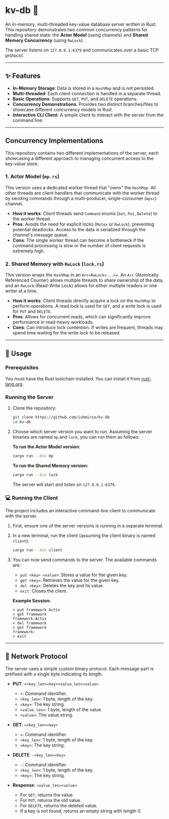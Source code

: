 # kv-db 🦀

An in-memory, multi-threaded key-value database server written in Rust. This repository demonstrates two common concurrency patterns for handling shared state: the **Actor Model** (using channels) and **Shared Memory Concurrency** (using `RwLock`).

The server listens on `127.0.0.1:6379` and communicates over a basic TCP protocol.

-----

## ✨ Features

  * **In-Memory Storage**: Data is stored in a `HashMap` and is not persisted.
  * **Multi-threaded**: Each client connection is handled in a separate thread.
  * **Basic Operations**: Supports `GET`, `PUT`, and `DELETE` operations.
  * **Concurrency Demonstrations**: Provides two distinct branches/files to showcase different concurrency models in Rust.
  * **Interactive CLI Client**: A simple client to interact with the server from the command line.

-----

## Concurrency Implementations

This repository contains two different implementations of the server, each showcasing a different approach to managing concurrent access to the key-value store.

### 1\. Actor Model (`mp.rs`)

This version uses a dedicated worker thread that "owns" the `HashMap`. All other threads are client handlers that communicate with the worker thread by sending commands through a multi-producer, single-consumer (`mpsc`) channel.

  * **How it works**: Client threads send `Command` enums (`Get`, `Put`, `Delete`) to the worker thread.
  * **Pros**: Avoids the need for explicit locks (`Mutex` or `RwLock`), preventing potential deadlocks. Access to the data is serialized through the channel's message queue.
  * **Cons**: The single worker thread can become a bottleneck if the command processing is slow or the number of client requests is extremely high.

### 2\. Shared Memory with `RwLock` (`lock.rs`)

This version wraps the `HashMap` in an `Arc<RwLock<...>>`. An `Arc` (Atomically Referenced Counter) allows multiple threads to share ownership of the data, and an `RwLock` (Read-Write Lock) allows for either multiple readers or one writer at a time.

  * **How it works**: Client threads directly acquire a lock on the `HashMap` to perform operations. A read lock is used for `GET`, and a write lock is used for `PUT` and `DELETE`.
  * **Pros**: Allows for concurrent reads, which can significantly improve performance in read-heavy workloads.
  * **Cons**: Can introduce lock contention. If writes are frequent, threads may spend time waiting for the write lock to be released.

-----

## 🚀 Usage

### Prerequisites

You must have the Rust toolchain installed. You can install it from [rust-lang.org](https://www.rust-lang.org/).

### Running the Server

1.  Clone the repository:

    ```bash
    git clone https://github.com/iuhmirza/kv-db
    cd kv-db
    ```

2.  Choose which server version you want to run. Assuming the server binaries are named `mp` and `lock`, you can run them as follows:

    **To run the Actor Model version:**

    ```bash
    cargo run --bin mp
    ```

    **To run the Shared Memory version:**

    ```bash
    cargo run --bin lock
    ```

    The server will start and listen on `127.0.0.1:6379`.

### 💻 Running the Client

The project includes an interactive command-line client to communicate with the server.

1.  First, ensure one of the server versions is running in a separate terminal.

2.  In a new terminal, run the client (assuming the client binary is named `client`):

    ```bash
    cargo run --bin client
    ```

3.  You can now send commands to the server. The available commands are:

      * `put <key> <value>`: Stores a value for the given key.
      * `get <key>`: Retrieves the value for the given key.
      * `del <key>`: Deletes the key and its value.
      * `exit`: Closes the client.

    **Example Session:**

    ```
    > put framework Actix
    > get framework
    framework:Actix
    > del framework
    > get framework
    framework:
    > exit
    ```

-----

## 🔌 Network Protocol

The server uses a simple custom binary protocol. Each message part is prefixed with a single byte indicating its length.

  * **PUT**: `+<key_len><key><value_len><value>`

      * `+`: Command identifier.
      * `<key_len>`: 1 byte, length of the key.
      * `<key>`: The key string.
      * `<value_len>`: 1 byte, length of the value.
      * `<value>`: The value string.

  * **GET**: `=<key_len><key>`

      * `=`: Command identifier.
      * `<key_len>`: 1 byte, length of the key.
      * `<key>`: The key string.

  * **DELETE**: `-<key_len><key>`

      * `-`: Command identifier.
      * `<key_len>`: 1 byte, length of the key.
      * `<key>`: The key string.

  * **Response**: `<value_len><value>`

      * For `GET`, returns the value.
      * For `PUT`, returns the old value.
      * For `DELETE`, returns the deleted value.
      * If a key is not found, returns an empty string with length 0.